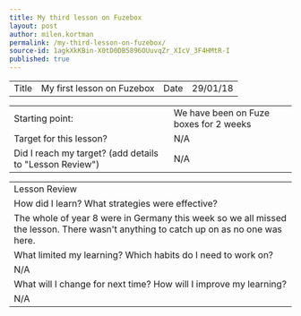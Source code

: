 ```yaml
---
title: My third lesson on Fuzebox
layout: post
author: milen.kortman
permalink: /my-third-lesson-on-fuzebox/
source-id: 1agkXkKBin-X0tD0DB5896OUuvqZr_XIcV_3F4HMtR-I
published: true
---
```

<table>
  <tr>
    <td>Title</td>
    <td>My first lesson on Fuzebox</td>
    <td>Date</td>
    <td>29/01/18</td>
  </tr>
</table>


<table>
  <tr>
    <td>Starting point:</td>
    <td>We have been on Fuze boxes for 2 weeks</td>
  </tr>
  <tr>
    <td>Target for this lesson?</td>
    <td>N/A</td>
  </tr>
  <tr>
    <td>Did I reach my target? 
(add details to "Lesson Review")</td>
    <td>N/A</td>
  </tr>
</table>


<table>
  <tr>
    <td>Lesson Review</td>
  </tr>
  <tr>
    <td>How did I learn? What strategies were effective? </td>
  </tr>
  <tr>
    <td>The whole of year 8 were in Germany this week so we all missed the lesson. There wasn't anything to catch up on as no one was here.</td>
  </tr>
  <tr>
    <td>What limited my learning? Which habits do I need to work on? </td>
  </tr>
  <tr>
    <td>N/A</td>
  </tr>
  <tr>
    <td>What will I change for next time? How will I improve my learning?</td>
  </tr>
  <tr>
    <td>N/A</td>
  </tr>
</table>


